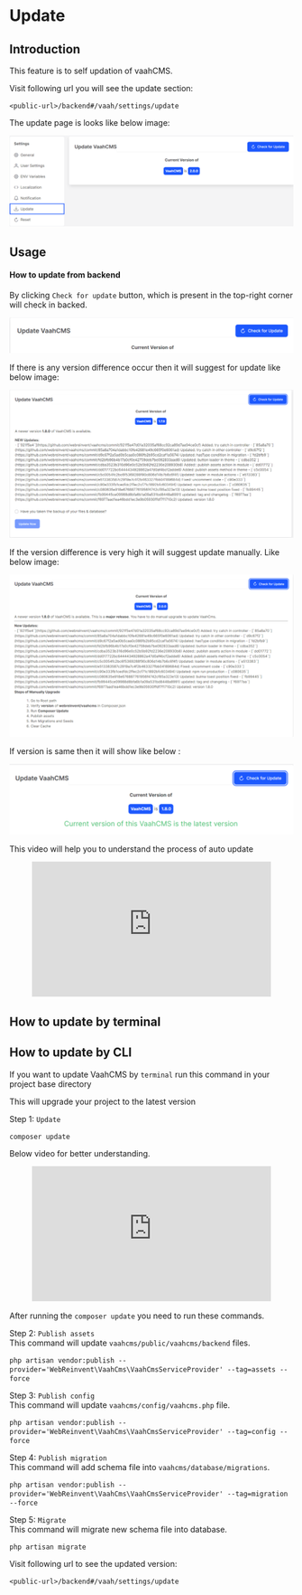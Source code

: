 # Update


## Introduction

This feature is to self updation of vaahCMS. 

Visit following url you will see the update section:
```http request
<public-url>/backend#/vaah/settings/update
```
The update page is looks like below image:

<img src="/images/update-setting-1.png">

## Usage

#### How to update from backend

By clicking `Check for update` button, which is present in the top-right corner will check in backed.

<img src="/images/update-setting-2.png">

If there is any version difference occur then it will suggest for update like below image:

<img src="/images/update-setting-3.png">

If the version difference is very high it will suggest update manually. Like below image:

<img src="/images/update-setting-4.png">

If version is same then it will show like below :

<img src="/images/update-setting-5.png">

This video will help you to understand the process of auto update

<figure>
  <iframe src="https://img-v4.getdemo.dev/screenshot/chrome_cAoLQPpcOd.mp4" frameborder="0" allowfullscreen="true" style="width: 100%; aspect-ratio: 16/9;"> </iframe>
</figure>

## How to update by terminal
## How to update by CLI

If you want to update VaahCMS by `terminal` run this command in your project base directory 

This will upgrade your project to the latest version

Step 1: `Update`
```sh
composer update 
```

Below video for better understanding.

<figure>
  <iframe src="https://www.youtube.com/embed/TCg8KCwwmAs" frameborder="0" allowfullscreen="true" style="width: 100%; aspect-ratio: 16/9;"> </iframe>
</figure>

After running the `composer update` you need to run these commands.

Step 2: `Publish assets`   
This command will update `vaahcms/public/vaahcms/backend` files. 
```shell script
php artisan vendor:publish --provider='WebReinvent\VaahCms\VaahCmsServiceProvider' --tag=assets --force
```
Step 3: `Publish config`   
This command will update `vaahcms/config/vaahcms.php` file.
```shell script
php artisan vendor:publish --provider='WebReinvent\VaahCms\VaahCmsServiceProvider' --tag=config --force

```
Step 4: `Publish migration`   
This command will add schema file into `vaahcms/database/migrations`. 
```shell script
php artisan vendor:publish --provider='WebReinvent\VaahCms\VaahCmsServiceProvider' --tag=migration --force

```
Step 5: `Migrate`   
This command will migrate new schema file into database.
```shell script
php artisan migrate

```

Visit following url to see the updated version:
```http request
<public-url>/backend#/vaah/settings/update
```



